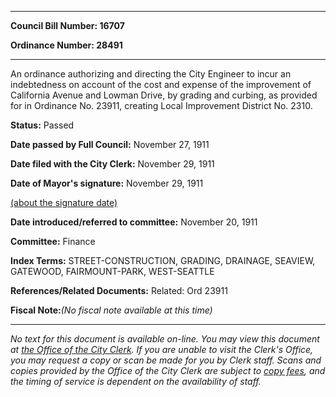 

********

**Council Bill Number: 16707**
   
**Ordinance Number: 28491**
********

 An ordinance authorizing and directing the City Engineer to incur an indebtedness on account of the cost and expense of the improvement of California Avenue and Lowman Drive, by grading and curbing, as provided for in Ordinance No. 23911, creating Local Improvement District No. 2310.

**Status:** Passed
   
**Date passed by Full Council:** November 27, 1911
   
**Date filed with the City Clerk:** November 29, 1911
   
**Date of Mayor's signature:** November 29, 1911
   
[(about the signature date)](/~public/approvaldate.htm)
   
   
   
**Date introduced/referred to committee:** November 20, 1911
   
**Committee:** Finance
   
   
**Index Terms:** STREET-CONSTRUCTION, GRADING, DRAINAGE, SEAVIEW, GATEWOOD, FAIRMOUNT-PARK, WEST-SEATTLE

**References/Related Documents:** Related: Ord 23911

**Fiscal Note:**_(No fiscal note available at this time)_
********

_No text for this document is available on-line. You may view this document at [the Office of the City Clerk](http://www.seattle.gov/leg/clerk/contactUs.htm). If you are unable to visit the Clerk's Office, you may request a copy or scan be made for you by Clerk staff. Scans and copies provided by the Office of the City Clerk are subject to [copy fees](http://clerk.seattle.gov/~public/clerkfees.htm), and the timing of service is dependent on the availability of staff._

